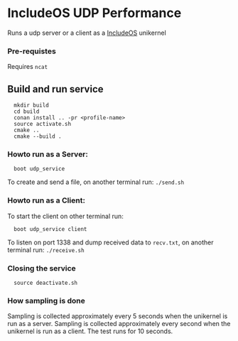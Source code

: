 # IncludeOS UDP Performance
Runs a udp server or a client as a [IncludeOS](https://github.com/includeos/includeos) unikernel

### Pre-requistes
Requires `ncat`

## Build and run service

```
  mkdir build
  cd build
  conan install .. -pr <profile-name>
  source activate.sh
  cmake ..
  cmake --build .
```


### Howto run as a Server:

```
  boot udp_service

```

To create and send a file, on another terminal run: `./send.sh`

### Howto run as a Client:

To start the client on other terminal run:

```
  boot udp_service client
```

To listen on port 1338 and dump received data to `recv.txt`,
on another terminal run: `./receive.sh`


### Closing the service

```
  source deactivate.sh
```

### How sampling is done
Sampling is collected approximately every 5 seconds when the unikernel is run as a server.
Sampling is collected approximately every second when the unikernel is run as a client. The test runs for 10 seconds.
